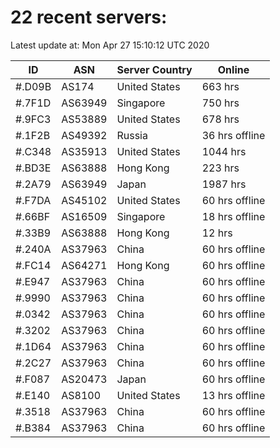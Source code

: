 # 22 recent servers:

Latest update at: Mon Apr 27 15:10:12 UTC 2020

| ID | ASN | Server Country | Online |
| -- | --- | -------------- | ------ |
| #.D09B | AS174 | United States | 663 hrs |
| #.7F1D | AS63949 | Singapore | 750 hrs |
| #.9FC3 | AS53889 | United States | 678 hrs |
| #.1F2B | AS49392 | Russia | 36 hrs offline |
| #.C348 | AS35913 | United States | 1044 hrs |
| #.BD3E | AS63888 | Hong Kong | 223 hrs |
| #.2A79 | AS63949 | Japan | 1987 hrs |
| #.F7DA | AS45102 | United States | 60 hrs offline |
| #.66BF | AS16509 | Singapore | 18 hrs offline |
| #.33B9 | AS63888 | Hong Kong | 12 hrs |
| #.240A | AS37963 | China | 60 hrs offline |
| #.FC14 | AS64271 | Hong Kong | 60 hrs offline |
| #.E947 | AS37963 | China | 60 hrs offline |
| #.9990 | AS37963 | China | 60 hrs offline |
| #.0342 | AS37963 | China | 60 hrs offline |
| #.3202 | AS37963 | China | 60 hrs offline |
| #.1D64 | AS37963 | China | 60 hrs offline |
| #.2C27 | AS37963 | China | 60 hrs offline |
| #.F087 | AS20473 | Japan | 60 hrs offline |
| #.E140 | AS8100 | United States | 13 hrs offline |
| #.3518 | AS37963 | China | 60 hrs offline |
| #.B384 | AS37963 | China | 60 hrs offline |

